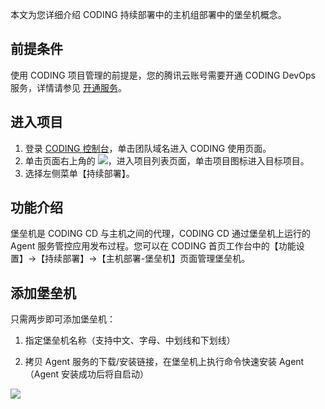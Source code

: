 本文为您详细介绍 CODING 持续部署中的主机组部署中的堡垒机概念。

## 前提条件

使用 CODING 项目管理的前提是，您的腾讯云账号需要开通 CODING DevOps 服务，详情请参见 [开通服务](https://cloud.tencent.com/document/product/1159/44859)。 

## 进入项目

1. 登录 [CODING 控制台](https://console.cloud.tencent.com/coding)，单击团队域名进入 CODING 使用页面。
2. 单击页面右上角的 <img src ="https://main.qcloudimg.com/raw/d94a8e60dd3a41d0af07d72ae0e9d70e.png" style ="margin:0">，进入项目列表页面，单击项目图标进入目标项目。
3. 选择左侧菜单【持续部署】。

## 功能介绍

堡垒机是 CODING CD 与主机之间的代理，CODING CD 通过堡垒机上运行的 Agent 服务管控应用发布过程。您可以在 CODING 首页工作台中的【功能设置】->【持续部署】->【主机部署-堡垒机】页面管理堡垒机。

## 添加堡垒机

只需两步即可添加堡垒机：

1.  指定堡垒机名称（支持中文、字母、中划线和下划线）

2.  拷贝 Agent 服务的下载/安装链接，在堡垒机上执行命令快速安装 Agent（Agent 安装成功后将自启动）

![](https://help-assets.codehub.cn/enterprise/20201224163130.png)